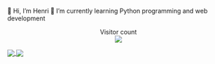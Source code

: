 👋 Hi, I’m Henri
🌱 I’m currently learning Python programming and web development


<p align="center"> 
  Visitor count<br>
  <img src="https://profile-counter.glitch.me/henriits/count.svg" />
</p>
 
<a href="https://github.com/henriits/github-readme-stats">
  <img align="center" src="https://github-readme-stats.vercel.app/api/pin/?username=henriits&repo=github-readme-stats" />
</a>
<a href="https://github.com/henriits/convoychat">
  <img align="center" src="https://github-readme-stats.vercel.app/api/pin/?username=henriits&repo=convoychat" />
</a>
